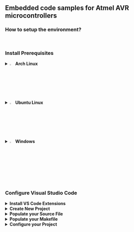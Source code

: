 ## Embedded code samples for Atmel AVR microcontrollers

### How to setup the environment?

<br>

### Install Prerequisites
<details>
  <summary><img src="https://github.com/user-attachments/assets/6adedf3c-1d29-43f4-8e96-8c3d6cdcae11" width="3%" height="3%" /><b> Arch Linux</b></summary>

```bash
sudo pacman -S base-devel usbutils avrdude avr-gcc avr-libc  
git clone https://aur.archlinux.org/visual-studio-code-bin.git
cd visual-studio-code-bin
makepkg -si
```
  
</details>

<details>
  <summary><img src="https://github.com/user-attachments/assets/731b966d-2257-4276-9d8b-ac7f43758c4d" width="3%" height="3%" /><b> Ubuntu Linux</b></summary>

```bash
sudo apt update
sudo apt install gcc build-essential
sudo apt install gcc-avr binutils-avr avr-libc gdb-avr
sudo apt install libusb-dev avrdude
sudo apt install code
```
</details>

<details>
  <summary><img src="https://github.com/user-attachments/assets/7cf4fdb1-c479-407a-89a4-1a254f1301ec" width="3%" height="3%" /><b> Windows</b></summary>  
  <br>
  - Install <a href="https://winavr.sourceforge.net">WinAVR</a> for a Light-Weight Compiler<br>
  - Or install the full <a href="https://ww1.microchip.com/downloads/aemDocuments/documents/DEV/ProductDocuments/SoftwareTools/avr8-gnu-toolchain-3.7.0.1796-win32.any.x86_64.zip">AVR Toolchain</a><br>
  - Install <a href="https://code.visualstudio.com/Download">Visual Studio Code</a><br>
</details>

<br>

### Configure Visual Studio Code

<details>
  <summary><b>Install VS Code Extensions</b></summary><br>
  - Open <b>Extensions</b> in the left pane or press <b>Ctrl+Shift+X</b><br><br>
  - Search for <b>C/C++ Extension Pack</b> and click "Install"<br>
  <img src="https://github.com/user-attachments/assets/329c0eb9-de80-4733-9330-db12b8b6e119" width="50%" height="50%" /><br><br>
  - Search for <b>Makefile</b> Tools and click <b>Install</b><br> 
  <img src="https://github.com/user-attachments/assets/ab3f2da6-5baa-40f6-8655-79ee52b7e633" width="50%" height="50%" />
</details>

<details>
  <summary><b>Create New Project</b></summary><br>
  - Create an empty folder anywhere<br>
  - Open the empty folder ( Ctrl+O )<br>
  - Create an empty <b>C/C++ File</b> and a <b>Makefile</b> ( Right click -> New File )<br><br>
  <img src="https://github.com/user-attachments/assets/2a41e63a-a7a6-4da5-9505-1d13e64303cb" width="50%" height="50%" />
</details>

<details>
  <summary><b>Populate your Source File</b></summary><br>
  - Populate your <b>Source File</b><br><br>
  <img src="https://github.com/user-attachments/assets/b26bf4c2-954d-4b55-ba59-01909dfc951e" width="50%" height="50%" /><br>
  <b>Note:</b> Your header files will be red underlined.<br>This is an expected behavior.<br>To resolve this you must configure VS Code.<br><br>
  - Press <b>F1</b> and in the searchbox type <b>C/C++</b> <br>
  - Then select <b>C/C++: Edit Configurations (UI)</b><br><br>
  <img src="https://github.com/user-attachments/assets/7f502d4f-5255-4542-86d5-b2358820893c" width="50%" height="50%" /><br><br>
  - Set <b>Configuration Name</b> ( Linux or Win32 ...etc. )<br><br>
  <img src="https://github.com/user-attachments/assets/19126ef9-a53c-49a5-ab7c-c9e60c406fdd" width="50%" height="50%" /><br><br>
  - Locate <b>avr-gcc</b> on your Machine<br>
  - Edit the <b>Compiler Path</b><br><br>
  <img src="https://github.com/user-attachments/assets/239dcd6b-3a0d-4d27-b38d-5011e5343e79" width="50%" height="50%" /><br>
  <b>Note:</b> you will might need to use quotation marks<br>for the <b>Compiler Path</b> if there are empty spaces in it<br><br>
  - Select <b>IntelliSense mode</b><br><br>
  <img src="https://github.com/user-attachments/assets/68aad793-1107-4302-ae71-535d2b2fbf81" width="50%" height="50%" /><br>
  <b>Note:</b> the <b>gcc-x86 (legacy)</b> worked fine for me<br>but make sure to test your platform specific <b>IntelliSense mode</b><br>( i.e. <b>linux-gcc-x86</b> or <b>windows-gcc-x86</b> )<br><br>
  - Save the Configuration and check your Source Code<br><br>
  <img src="https://github.com/user-attachments/assets/b7277027-434c-4d58-a298-9ecf65dd2b56" width="50%" height="50%" /><br>
  <b>Note:</b> header file names are not underlined anymore
  <br>
  however methods and some definitions are.
  <br>
  This is an expected behavior.
  <br>
  You need to select the proper Microcontroller!
  <br>
  <br>
  - Press and hold <b>Ctrl</b> and click on the <b>avr/io.h</b> header file in your source
  <br>
  - This will bring you to <b>io.h</b> where you can look up your <b>Microcontroller definition
  </b>
  <br>
  - Copy your Microcontroller definition<br><br>
  <img src="https://github.com/user-attachments/assets/2ac5d640-4ba3-4c8f-985a-fbb932e01a67" width="50%" height="50%" />
  <br>
  <br>
  - Go back to the <b>C/C++ Configurations</b> and edit the <b>Defines</b> section<br>
  - Paste your <b>Microcontroller Definition</b> here and save it<br><br>
  <img src="https://github.com/user-attachments/assets/11e48bb2-45b7-4a23-b5bf-4705711a1ae3" width="50%" height="50%" />
  <br>
  <br>
  - Check if IntelliSense and Smart Hints work<br>
  - If nothing is underlined and all functionalities work you are <b>done 📗
  </b>
  <br>
<img src="https://github.com/user-attachments/assets/eb631695-f2b1-4d10-a238-acb5003bc2ba" width="50%" height="50%" />
</details>

<details>
  <summary><b>Populate your Makefile</b></summary>
  <br>
  <br>
  
  Copy the name of your <b>Programmer Hardware</b>
  <br>
  
  ```bash
  avrdude -c ?
  ```
  <img src="https://github.com/user-attachments/assets/7758c9df-86cf-4bcb-bc04-dc7f8eb41489" width="50%" height="50%" />
  <br>
  <br>
  <br>
  Copy the name of your <b>Microcontroller</b>
  <br>
  
  ```bash
  avrdude -p ?
  ```
  <img src="https://github.com/user-attachments/assets/9ea12bd7-6f81-4923-87a3-407280066c9f" width="20%" height="20%" />
  <br>
  <br>
  <br>
  Construct the terminal command to <b>Flash the HEX File</b>
  <br>
  
  ```bash
  avrdude -c stk500v2 -p m328p -U main.hex
  ```

  <br>
  <br>
  Copy the name of your MCU for the Compiler
  
  ```bash
  avr-gcc --target-help
  ```

  <img src="https://github.com/user-attachments/assets/6e4febad-8233-4e10-aa59-ae4a957d1683" width="50%" height="50%" />
  <br>
  <br>
  <br>
  Check the <b>Crystal Oscillator Frequency</b>
  <br>
  For example if the frequency is <b>16 Mhz</b> the argument will be this:

  
  ```bash
  16000000UL
  ```

  <br>
  <br>

  Construct the terminal command to <b>Compile the HEX File</b>
  <br>
  <i>avr-gcc&emsp;<source_file>&emsp;<mcu_type>&emsp;<clock_frequency>&emsp;<output_file></i>
  <br>
  
  ```bash
  avr-gcc main.c -mmcu=atmega328p -DF_CPU=16000000UL -Os -o main.hex
  ```
  <b>Note:</b> the <b>-Os</b> argument will minimize the output file size
  <br>
  <br>
  <br>

  Populate your <b>Makefile</b> to Compile and Flash
  <br>
  <img src="https://github.com/user-attachments/assets/4aeb44db-a554-4e8d-a15c-a18e3aed78f8" width="50%" height="50%" />
</details>

<details>
  <summary><b>Configure your Project</b></summary>
  <br>
  <br>
  <b>Optionally:</b> You can execute the <b>Makefile</b> from the Terminal
  <br>
  by going to the <b>Project Folder</b> and executing this:
  <br>

  ```bash
  sudo make
  ```
  <br>
  But to directly execute your <b>Makefile</b> from VS Code
  <br>
  Press <b>F1</b> and search for <b>tasks</b> and select <b>Tasks: Configure Task</b>
  <br>
  <img src="https://github.com/user-attachments/assets/7594e421-84fe-42b0-be1c-7a8a20c3ba02" width="30%" height="30%" />
  <br>
  <br>
  Then select <b>Create tasks.json file from template</b>
  <br>
  <img src="https://github.com/user-attachments/assets/4438836a-37c6-46e3-9d25-fe163d01494c" width="50%" height="50%" />
  <br>
  <br>
  Then select <b>Others</b>
  <br>
  <img src="https://github.com/user-attachments/assets/e1a3669f-fd7f-4e72-a0af-c761d41ec1a2" width="40%" height="40%" />
  <br>
  <br>
  A <b>tasks.json</b> file will appear in the file explorer
  <br>
  <img src="https://github.com/user-attachments/assets/4f945553-1a75-464f-82a0-802e6b243396" width="50%" height="50%" />
  <br>
  <br>
  The file content looks like this by default
  <br>
  <img src="https://github.com/user-attachments/assets/60ccb7b3-dc85-4552-b1a7-7ec4e2c519f6" width="50%" height="50%" />
  <br>
  <br>
  Edit <b>label</b> and <b>command</b> values and <b>save</b> the file
  <br>
  
  ```json
  {
  "version": "2.0.0",
  "tasks": [
      {
          "label": "make",
          "type": "shell",
          "command": "sudo make"
      }
    ]
  }
  ```
  <br>
  Press <b>F1</b> and select <b>Configure: Default Build Task</b>
  <br>
  <img src="https://github.com/user-attachments/assets/95ff3bdb-f533-4588-8809-0d9fd9bb4f20" width="30%" height="30%" />
  <br>
  <br>
  Select <b>make</b>
  <br>
  <img src="https://github.com/user-attachments/assets/60794350-775e-40cf-a883-3f10ccb6b63c" width="40%" height="40%" />
  <br>
  <b>Note:</b> the command <b>make</b> will might not appear<br>if the <b>json</b> is not saved correctly.


  
</details>
  
  
<br><br><br><br><br><br><br><br>
